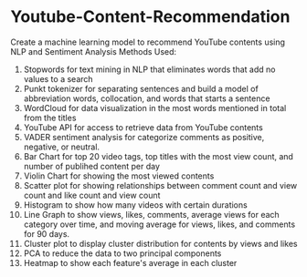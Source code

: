 # Youtube-Content-Recommendation
Create a machine learning model to recommend YouTube contents using NLP and Sentiment Analysis
Methods Used:
1. Stopwords for text mining in NLP that eliminates words that add no values to a search
2. Punkt tokenizer for separating sentences and build a model of abbreviation words, collocation, and words that starts a sentence
3. WordCloud for data visualization in the most words mentioned in total from the titles
4. YouTube API for access to retrieve data from YouTube contents
5. VADER sentiment analysis for categorize comments as positive, negative, or neutral.
6. Bar Chart for top 20 video tags, top titles with the most view count, and number of publihed content per day
7. Violin Chart for showing the most viewed contents
8. Scatter plot for showing relationships between comment count and view count and like count and view count
9. Histogram to show how many videos with certain durations
10. Line Graph to show views, likes, comments, average views for each category over time, and moving average for views, likes, and comments for 90 days.
11. Cluster plot to display cluster distribution for contents by views and likes
12. PCA to reduce the data to two principal components
13. Heatmap to show each feature's average in each cluster


